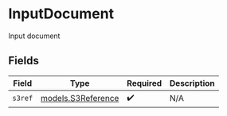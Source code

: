 # InputDocument

Input document


## Fields

| Field                                          | Type                                           | Required                                       | Description                                    |
| ---------------------------------------------- | ---------------------------------------------- | ---------------------------------------------- | ---------------------------------------------- |
| `s3ref`                                        | [models.S3Reference](../models/s3reference.md) | :heavy_check_mark:                             | N/A                                            |